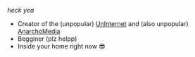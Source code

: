 *heck yea*

- Creator of the (unpopular) [UnInternet](https://uninternet.github.io/) and (also unpopular) [AnarchoMedia](https://anarchomedia.github.io)
- Begginer (plz helpp)
- Inside your home right now 😎
